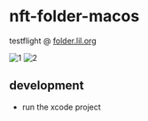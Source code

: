 # nft-folder-macos

testflight @ [folder.lil.org](https://folder.lil.org)


![1](https://github.com/grachyov/nft-folder-macos/assets/7680193/232036e1-28cc-4f11-a1cc-67e52e9ee049)
![2](https://github.com/grachyov/nft-folder-macos/assets/7680193/f4fd6811-291b-4015-abcd-8cfc041b3291)

## development
* run the xcode project
